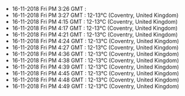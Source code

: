 
* 16-11-2018 Fri PM  3:26 GMT   : 
* 16-11-2018 Fri PM  3:27 GMT   : 12-13°C (Coventry, United Kingdom)
* 16-11-2018 Fri PM  4:15 GMT   : 12-13°C (Coventry, United Kingdom)
* 16-11-2018 Fri PM  4:17 GMT   : 12-13°C (Coventry, United Kingdom)
* 16-11-2018 Fri PM  4:21 GMT   : 12-13°C (Coventry, United Kingdom)
* 16-11-2018 Fri PM  4:24 GMT   : 12-13°C (Coventry, United Kingdom)
* 16-11-2018 Fri PM  4:27 GMT   : 12-13°C (Coventry, United Kingdom)
* 16-11-2018 Fri PM  4:36 GMT   : 12-13°C (Coventry, United Kingdom)
* 16-11-2018 Fri PM  4:38 GMT   : 12-13°C (Coventry, United Kingdom)
* 16-11-2018 Fri PM  4:39 GMT   : 12-13°C (Coventry, United Kingdom)
* 16-11-2018 Fri PM  4:45 GMT   : 12-13°C (Coventry, United Kingdom)
* 16-11-2018 Fri PM  4:48 GMT   : 12-13°C (Coventry, United Kingdom)
* 16-11-2018 Fri PM  4:49 GMT   : 12-13°C (Coventry, United Kingdom)
